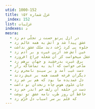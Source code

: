 ```yaml
---
utid: 1000-152
title: غزل شماره ۱۵۲
_index: 152
list: غزلیات
indexes: د
mesra:
  - در ازل پرتو حسنت ز تجلّی دم زد
  - عشق پیدا شد و آتش به همه عالم زد
  - جلوه یی کرد رُخت دید ملک عشق نداشت
  - عین آتش شد ازین غیرت و بر آدم زد
  - عقل میخواست کز آن شعله چراغ افروزد
  - برق غیرت بدرخشید و جهان برهم زد
  - مدّعی خواست که آید به تماشاگه راز
  - دست غیب آمد و بر سینهِ نامحرم زد
  - دیگران قرعه قسمت همه بر عیش زدند
  - دل غمدیده ما بود که هم بر غم زد
  - جان علوی هوس چاه زنخدان تو داشت
  - دست در حلقه آن زلف خم اندر خم زد
  - حافظ آن روز طرب نامه عشق تو نوشت
  - که قلم بر سر اسباب دل خُرّم زد
---
```

